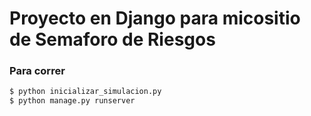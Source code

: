 # Proyecto en Django para micositio de Semaforo de Riesgos
### Para correr

```bash
$ python inicializar_simulacion.py
$ python manage.py runserver
```
